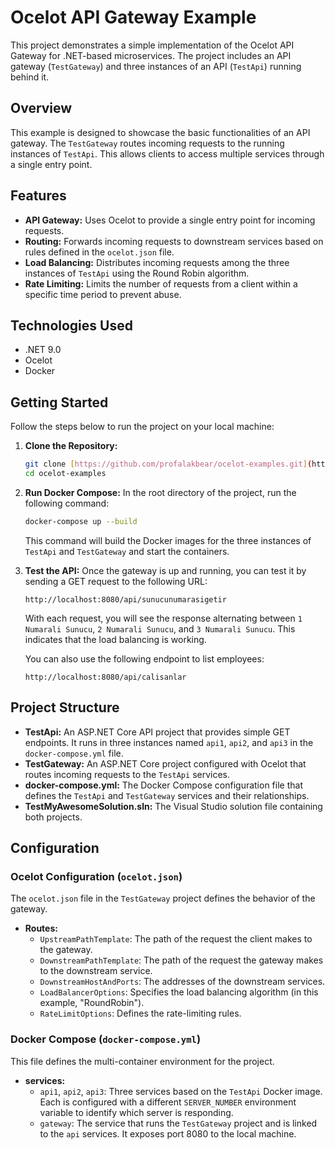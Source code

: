 # Ocelot API Gateway Example

This project demonstrates a simple implementation of the Ocelot API Gateway for .NET-based microservices. The project includes an API gateway (`TestGateway`) and three instances of an API (`TestApi`) running behind it.

## Overview

This example is designed to showcase the basic functionalities of an API gateway. The `TestGateway` routes incoming requests to the running instances of `TestApi`. This allows clients to access multiple services through a single entry point.

## Features

* **API Gateway:** Uses Ocelot to provide a single entry point for incoming requests.
* **Routing:** Forwards incoming requests to downstream services based on rules defined in the `ocelot.json` file.
* **Load Balancing:** Distributes incoming requests among the three instances of `TestApi` using the Round Robin algorithm.
* **Rate Limiting:** Limits the number of requests from a client within a specific time period to prevent abuse.

## Technologies Used

* .NET 9.0
* Ocelot
* Docker

## Getting Started

Follow the steps below to run the project on your local machine:

1.  **Clone the Repository:**
    ```sh
    git clone [https://github.com/profalakbear/ocelot-examples.git](https://github.com/profalakbear/ocelot-examples.git)
    cd ocelot-examples
    ```

2.  **Run Docker Compose:**
    In the root directory of the project, run the following command:
    ```sh
    docker-compose up --build
    ```
    This command will build the Docker images for the three instances of `TestApi` and `TestGateway` and start the containers.

3.  **Test the API:**
    Once the gateway is up and running, you can test it by sending a GET request to the following URL:
    ```
    http://localhost:8080/api/sunucunumarasigetir
    ```
    With each request, you will see the response alternating between `1 Numarali Sunucu`, `2 Numarali Sunucu`, and `3 Numarali Sunucu`. This indicates that the load balancing is working.

    You can also use the following endpoint to list employees:
    ```
    http://localhost:8080/api/calisanlar
    ```

## Project Structure

* **TestApi:** An ASP.NET Core API project that provides simple GET endpoints. It runs in three instances named `api1`, `api2`, and `api3` in the `docker-compose.yml` file.
* **TestGateway:** An ASP.NET Core project configured with Ocelot that routes incoming requests to the `TestApi` services.
* **docker-compose.yml:** The Docker Compose configuration file that defines the `TestApi` and `TestGateway` services and their relationships.
* **TestMyAwesomeSolution.sln:** The Visual Studio solution file containing both projects.

## Configuration

### Ocelot Configuration (`ocelot.json`)

The `ocelot.json` file in the `TestGateway` project defines the behavior of the gateway.

* **Routes:**
    * `UpstreamPathTemplate`: The path of the request the client makes to the gateway.
    * `DownstreamPathTemplate`: The path of the request the gateway makes to the downstream service.
    * `DownstreamHostAndPorts`: The addresses of the downstream services.
    * `LoadBalancerOptions`: Specifies the load balancing algorithm (in this example, "RoundRobin").
    * `RateLimitOptions`: Defines the rate-limiting rules.

### Docker Compose (`docker-compose.yml`)

This file defines the multi-container environment for the project.

* **services:**
    * `api1`, `api2`, `api3`: Three services based on the `TestApi` Docker image. Each is configured with a different `SERVER_NUMBER` environment variable to identify which server is responding.
    * `gateway`: The service that runs the `TestGateway` project and is linked to the `api` services. It exposes port 8080 to the local machine.